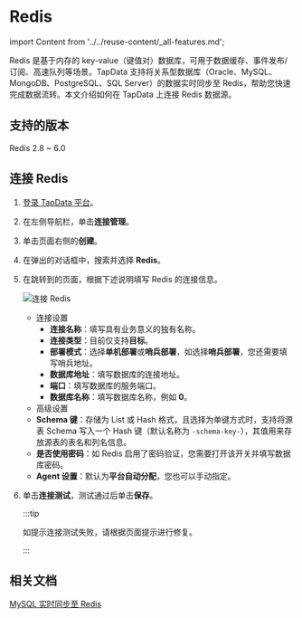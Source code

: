 # Redis
import Content from '../../reuse-content/_all-features.md';

<Content />

Redis 是基于内存的 key-value（键值对）数据库，可用于数据缓存、事件发布/订阅、高速队列等场景。TapData 支持将关系型数据库（Oracle、MySQL、MongoDB、PostgreSQL、SQL Server）的数据实时同步至 Redis，帮助您快速完成数据流转。本文介绍如何在 TapData 上连接 Redis 数据源。

## 支持的版本

Redis 2.8 ~ 6.0

## 连接 Redis

1. [登录 TapData 平台](../../user-guide/log-in.md)。

2. 在左侧导航栏，单击**连接管理**。

3. 单击页面右侧的**创建**。

4. 在弹出的对话框中，搜索并选择 **Redis**。

5. 在跳转到的页面，根据下述说明填写 Redis 的连接信息。

   ![连接 Redis](../../images/connect_redis.png)

   * 连接设置
     * **连接名称**：填写具有业务意义的独有名称。
     * **连接类型**：目前仅支持**目标**。
     * **部署模式**：选择**单机部署**或**哨兵部署**，如选择**哨兵部署**，您还需要填写哨兵地址。
     * **数据库地址**：填写数据库的连接地址。
     * **端口**：填写数据库的服务端口。
     * **数据库名称**：填写数据库名称，例如 **0**。
   * 高级设置
   * **Schema 键**：存储为 List 或 Hash 格式，且选择为单键方式时，支持将源表 Schema 写入一个 Hash 键（默认名称为 `-schema-key-`），其值用来存放源表的表名和列名信息。
   * **是否使用密码**：如 Redis 启用了密码验证，您需要打开该开关并填写数据库密码。
   * **Agent 设置**：默认为**平台自动分配**，您也可以手动指定。

6. 单击**连接测试**，测试通过后单击**保存**。

   :::tip

   如提示连接测试失败，请根据页面提示进行修复。

   :::

## 相关文档
[MySQL 实时同步至 Redis](../../pipeline-tutorial/mysql-to-redis.md)
